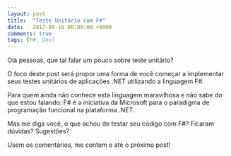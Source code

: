 ```yaml
---
layout: post
title:  "Teste Unitário com F#"
date:   2017-09-16 00:00:00 +0000
comments: true
tags: [F#, Dev]
---
```


Olá pessoas, que tal falar um pouco sobre teste unitário?

O foco deste post será propor uma forma de você começar a implementar seus testes unitários de aplicações .NET utilizando a linguagem F#.

Para quem ainda não conhece esta linguagem maravilhosa e não sabe do que estou falando: F# é a iniciativa da Microsoft para o paradigma de programação funcional na plataforma .NET.

Mas me diga você, o que achou de testar seu código com F#?
Ficaram dúvidas?
Sugestões?

Usem os comentários, me contem e até o próximo post!